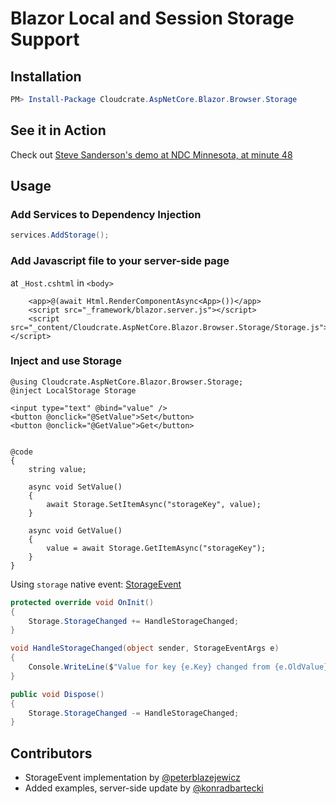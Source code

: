 
# Blazor Local and Session Storage Support

## Installation

```powershell
PM> Install-Package Cloudcrate.AspNetCore.Blazor.Browser.Storage
```

## See it in Action

Check out [Steve Sanderson's demo at NDC Minnesota, at minute 48](https://youtu.be/JU-6pAxqAa4?t=2875)

## Usage

### Add Services to Dependency Injection

```csharp
services.AddStorage();
```

### Add Javascript file to your server-side page

at `_Host.cshtml` in `<body>`
```
    <app>@(await Html.RenderComponentAsync<App>())</app>
    <script src="_framework/blazor.server.js"></script>
    <script src="_content/Cloudcrate.AspNetCore.Blazor.Browser.Storage/Storage.js"></script>
```

### Inject and use Storage

```razor
@using Cloudcrate.AspNetCore.Blazor.Browser.Storage;
@inject LocalStorage Storage

<input type="text" @bind="value" />
<button @onclick="@SetValue">Set</button>
<button @onclick="@GetValue">Get</button>


@code
{
    string value;

    async void SetValue()
    {
        await Storage.SetItemAsync("storageKey", value);
    }

    async void GetValue()
    {
        value = await Storage.GetItemAsync("storageKey");
    }
}
```

Using `storage` native event: [StorageEvent](https://developer.mozilla.org/en-US/docs/Web/API/StorageEvent)

```csharp
protected override void OnInit()
{
    Storage.StorageChanged += HandleStorageChanged;
}

void HandleStorageChanged(object sender, StorageEventArgs e)  
{  
    Console.WriteLine($"Value for key {e.Key} changed from {e.OldValue} to {e.NewValue}");
} 

public void Dispose()
{
    Storage.StorageChanged -= HandleStorageChanged;
}
```

## Contributors

* StorageEvent implementation by [@peterblazejewicz](https://github.com/peterblazejewicz)
* Added examples, server-side update by [@konradbartecki](https://github.com/konradbartecki/)